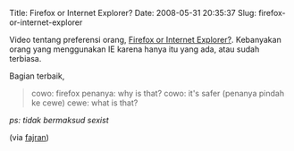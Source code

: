 Title: Firefox or Internet Explorer?
Date: 2008-05-31 20:35:37
Slug: firefox-or-internet-explorer

Video tentang preferensi orang, [Firefox or Internet Explorer?](http://au.youtube.com/watch?v=7oIot3Qxu_U). Kebanyakan orang yang menggunakan IE karena hanya itu yang ada, atau sudah terbiasa.

Bagian terbaik,

> cowo: firefox
> penanya: why is that?
> cowo: it's safer
> (penanya pindah ke cewe)
> cewe: what is that?

_ps: tidak bermaksud sexist_

(via [fajran](http://fajran.web.id/story/2008/05/31/firefox-or-internet-explorer))